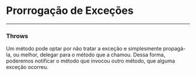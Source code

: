 # Prorrogação de Exceções

--- 

### Throws

Um método pode optar por não tratar a exceção e simplesmente propagá-la, ou melhor, delegar para o método que a chamou. Dessa forma, poderemos notificar o método que invocou outro método, que alguma exceção ocorreu.